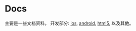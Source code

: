 # Docs
主要是一些文档资料。
开发部分: [ios](https://github.com/hlwLianwei/docs/blob/master/IOS/网络资料链接.md), [android](https://github.com/hlwLianwei/docs/blob/master/Android/网络资料链接.md), [html5](https://github.com/hlwLianwei/docs/blob/master/H5/网络资料链接.md), 以及其他。

